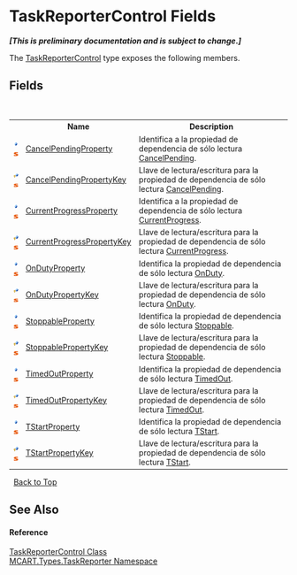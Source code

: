 # TaskReporterControl Fields
 _**\[This is preliminary documentation and is subject to change.\]**_

The <a href="8772b8d4-cb78-6a2a-83e0-dd746f24cc98">TaskReporterControl</a> type exposes the following members.


## Fields
&nbsp;<table><tr><th></th><th>Name</th><th>Description</th></tr><tr><td>![Public field](media/pubfield.gif "Public field")![Static member](media/static.gif "Static member")</td><td><a href="fa6567de-5f23-62d8-0396-9eb142f2baa2">CancelPendingProperty</a></td><td>
Identifica a la propiedad de dependencia de sólo lectura <a href="bf9c675a-243e-e579-51a0-4062df48639e">CancelPending</a>.</td></tr><tr><td>![Protected field](media/protfield.gif "Protected field")![Static member](media/static.gif "Static member")</td><td><a href="df9e16a7-0c7d-18a5-6e84-b9355b96ba66">CancelPendingPropertyKey</a></td><td>
Llave de lectura/escritura para la propiedad de dependencia de sólo lectura <a href="bf9c675a-243e-e579-51a0-4062df48639e">CancelPending</a>.</td></tr><tr><td>![Public field](media/pubfield.gif "Public field")![Static member](media/static.gif "Static member")</td><td><a href="4b7b4844-31aa-2963-4327-628f42be1225">CurrentProgressProperty</a></td><td>
Identifica a la propiedad de dependencia de sólo lectura <a href="59af7795-c3aa-b132-f8ab-a4fda9e74a9e">CurrentProgress</a>.</td></tr><tr><td>![Protected field](media/protfield.gif "Protected field")![Static member](media/static.gif "Static member")</td><td><a href="34da2c6d-4027-91c0-b10e-8b5c05ac8581">CurrentProgressPropertyKey</a></td><td>
Llave de lectura/escritura para la propiedad de dependencia de sólo lectura <a href="59af7795-c3aa-b132-f8ab-a4fda9e74a9e">CurrentProgress</a>.</td></tr><tr><td>![Public field](media/pubfield.gif "Public field")![Static member](media/static.gif "Static member")</td><td><a href="cc334513-85dd-99cd-d119-7da1dd48022f">OnDutyProperty</a></td><td>
Identifica la propiedad de dependencia de sólo lectura <a href="f20710c4-cb72-186c-f219-038f9b492cb5">OnDuty</a>.</td></tr><tr><td>![Protected field](media/protfield.gif "Protected field")![Static member](media/static.gif "Static member")</td><td><a href="0bac4f3f-aba5-7b8d-559f-509ce3980822">OnDutyPropertyKey</a></td><td>
Llave de lectura/escritura para la propiedad de dependencia de sólo lectura <a href="f20710c4-cb72-186c-f219-038f9b492cb5">OnDuty</a>.</td></tr><tr><td>![Public field](media/pubfield.gif "Public field")![Static member](media/static.gif "Static member")</td><td><a href="8b2ef74d-5640-0aec-b3dd-abed8603ab27">StoppableProperty</a></td><td>
Identifica la propiedad de dependencia de sólo lectura <a href="82e9a5d8-d5d5-0815-23d8-3df4a119a33a">Stoppable</a>.</td></tr><tr><td>![Protected field](media/protfield.gif "Protected field")![Static member](media/static.gif "Static member")</td><td><a href="5801ca2f-83e9-1066-474f-f17e5fa539e4">StoppablePropertyKey</a></td><td>
Llave de lectura/escritura para la propiedad de dependencia de sólo lectura <a href="82e9a5d8-d5d5-0815-23d8-3df4a119a33a">Stoppable</a>.</td></tr><tr><td>![Public field](media/pubfield.gif "Public field")![Static member](media/static.gif "Static member")</td><td><a href="ed5aea7f-90ff-4c23-c321-593c7a5e03aa">TimedOutProperty</a></td><td>
Identifica la propiedad de dependencia de sólo lectura <a href="15da3bd4-061a-6157-d8fc-3dc9951d06e4">TimedOut</a>.</td></tr><tr><td>![Protected field](media/protfield.gif "Protected field")![Static member](media/static.gif "Static member")</td><td><a href="9d3135cb-8a88-dad3-ec6c-44c81b06095b">TimedOutPropertyKey</a></td><td>
Llave de lectura/escritura para la propiedad de dependencia de sólo lectura <a href="15da3bd4-061a-6157-d8fc-3dc9951d06e4">TimedOut</a>.</td></tr><tr><td>![Public field](media/pubfield.gif "Public field")![Static member](media/static.gif "Static member")</td><td><a href="a3b44735-d571-7b45-3f54-ee08ebac097c">TStartProperty</a></td><td>
Identifica la propiedad de dependencia de sólo lectura <a href="79e27c9b-bfba-587f-086a-55487e1f0b1e">TStart</a>.</td></tr><tr><td>![Protected field](media/protfield.gif "Protected field")![Static member](media/static.gif "Static member")</td><td><a href="2f7c8341-1cd3-ca58-8123-0cfdce0729fc">TStartPropertyKey</a></td><td>
Llave de lectura/escritura para la propiedad de dependencia de sólo lectura <a href="79e27c9b-bfba-587f-086a-55487e1f0b1e">TStart</a>.</td></tr></table>&nbsp;
<a href="#taskreportercontrol-fields">Back to Top</a>

## See Also


#### Reference
<a href="8772b8d4-cb78-6a2a-83e0-dd746f24cc98">TaskReporterControl Class</a><br /><a href="256f3901-18cb-eeca-835c-7de778822db3">MCART.Types.TaskReporter Namespace</a><br />